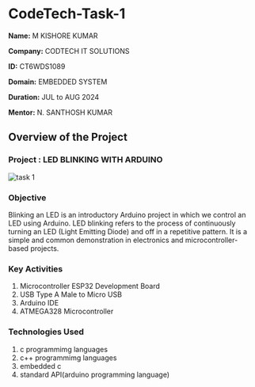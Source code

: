 # CodeTech-Task-1


**Name:** M KISHORE KUMAR

**Company:** CODTECH IT SOLUTIONS

**ID:**  CT6WDS1089

**Domain:** EMBEDDED SYSTEM

**Duration:** JUL to AUG 2024

**Mentor:** N. SANTHOSH KUMAR


## Overview of the Project

### Project : LED BLINKING WITH ARDUINO

![task 1](https://github.com/user-attachments/assets/582c93d7-43b8-46c9-8014-ad85cb04c785)



### Objective 
Blinking an LED is an introductory Arduino project in which we control an LED using Arduino. LED blinking refers to the process of continuously turning an LED (Light Emitting Diode) and off in a repetitive pattern. It is a simple and common demonstration in electronics and microcontroller-based projects.

### Key Activities
1. Microcontroller ESP32 Development Board
2. USB Type A Male to Micro USB
3. Arduino IDE
4. ATMEGA328 Microcontroller

### Technologies Used
1. c programmimg languages
2. c++  programmimg languages
3. embedded c
4. standard API(arduino programming language)
